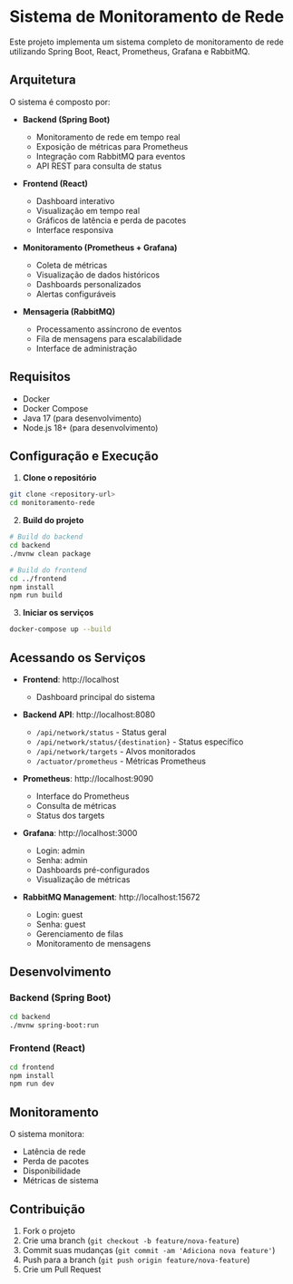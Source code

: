 # Sistema de Monitoramento de Rede

Este projeto implementa um sistema completo de monitoramento de rede utilizando Spring Boot, React, Prometheus, Grafana e RabbitMQ.

## Arquitetura

O sistema é composto por:

- **Backend (Spring Boot)**
  - Monitoramento de rede em tempo real
  - Exposição de métricas para Prometheus
  - Integração com RabbitMQ para eventos
  - API REST para consulta de status

- **Frontend (React)**
  - Dashboard interativo
  - Visualização em tempo real
  - Gráficos de latência e perda de pacotes
  - Interface responsiva

- **Monitoramento (Prometheus + Grafana)**
  - Coleta de métricas
  - Visualização de dados históricos
  - Dashboards personalizados
  - Alertas configuráveis

- **Mensageria (RabbitMQ)**
  - Processamento assíncrono de eventos
  - Fila de mensagens para escalabilidade
  - Interface de administração

## Requisitos

- Docker
- Docker Compose
- Java 17 (para desenvolvimento)
- Node.js 18+ (para desenvolvimento)

## Configuração e Execução

1. **Clone o repositório**
```bash
git clone <repository-url>
cd monitoramento-rede
```

2. **Build do projeto**
```bash
# Build do backend
cd backend
./mvnw clean package

# Build do frontend
cd ../frontend
npm install
npm run build
```

3. **Iniciar os serviços**
```bash
docker-compose up --build
```

## Acessando os Serviços

- **Frontend**: http://localhost
  - Dashboard principal do sistema

- **Backend API**: http://localhost:8080
  - `/api/network/status` - Status geral
  - `/api/network/status/{destination}` - Status específico
  - `/api/network/targets` - Alvos monitorados
  - `/actuator/prometheus` - Métricas Prometheus

- **Prometheus**: http://localhost:9090
  - Interface do Prometheus
  - Consulta de métricas
  - Status dos targets

- **Grafana**: http://localhost:3000
  - Login: admin
  - Senha: admin
  - Dashboards pré-configurados
  - Visualização de métricas

- **RabbitMQ Management**: http://localhost:15672
  - Login: guest
  - Senha: guest
  - Gerenciamento de filas
  - Monitoramento de mensagens

## Desenvolvimento

### Backend (Spring Boot)

```bash
cd backend
./mvnw spring-boot:run
```

### Frontend (React)

```bash
cd frontend
npm install
npm run dev
```

## Monitoramento

O sistema monitora:
- Latência de rede
- Perda de pacotes
- Disponibilidade
- Métricas de sistema

## Contribuição

1. Fork o projeto
2. Crie uma branch (`git checkout -b feature/nova-feature`)
3. Commit suas mudanças (`git commit -am 'Adiciona nova feature'`)
4. Push para a branch (`git push origin feature/nova-feature`)
5. Crie um Pull Request
